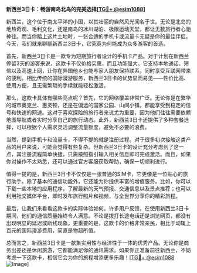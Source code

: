 **新西兰3日卡：畅游南岛北岛的完美选择[[TG💪+ @esim1088](https://t.me/s/esim1088)]**

新西兰，这个位于南太平洋的小国，以其壮丽的自然风光闻名于世。无论是北岛的地热奇观、毛利文化，还是南岛的冰川湖泊、极限运动天堂，都让无数旅行者心驰神往。而当你踏上这片土地时，一张合适的手机卡或流量卡无疑是你的最佳伴侣。今天，我们就来聊聊新西兰3日卡，它究竟为何能成为众多游客的首选。

首先，新西兰3日卡是一款专为短期旅行者设计的手机卡产品。对于计划在新西兰停留3天的游客来说，这款卡不仅价格实惠，而且功能强大。它支持本地通话、短信以及高速上网，让你在异国他乡也能与家人朋友保持联系，同时享受互联网带来的便利。相比传统的国际漫游服务，新西兰3日卡的优势显而易见——性价比高、使用方便，且无需繁琐的手续就能轻松激活。

那么，这款卡具体有哪些亮点呢？首先，它的网络覆盖非常广泛。无论你是在繁华的城市奥克兰、惠灵顿，还是在偏远的国家公园、山间小镇，都能享受到稳定的信号和快速的网速。这对于喜欢探险的旅行者来说尤为重要，因为他们往往需要依赖地图导航或者实时分享自己的旅行动态。此外，新西兰3日卡还提供了多种套餐选择，可以根据个人需求灵活调整流量额度，避免不必要的浪费。

当然，提到手机卡和流量卡，不得不提的就是注册过程。对于很多初次接触这类产品的用户来说，可能会觉得有些复杂。但新西兰3日卡的设计充分考虑到了这一点，其注册流程简单快捷，只需按照指引输入相关信息即可完成激活。而且，如果你对操作不太熟悉，还可以通过官方客服获取帮助，确保一切顺利进行。

值得一提的是，新西兰3日卡不仅仅是一张普通的SIM卡，它更像是一位贴心的旅行助手。除了基本的通信功能外，它还能为你提供丰富的增值服务。比如，你可以下载一些本地的应用程序，了解最新的天气预报、交通信息以及景点推荐；也可以利用社交媒体平台，即时发布旅行照片和视频，与全世界分享你的精彩旅程。

最后，让我们来看看这款卡的实际体验如何。许多用户反馈，在使用新西兰3日卡期间，他们的通信质量始终令人满意。不论是拨打长途电话还是浏览网页，都没有出现明显的延迟或断线现象。更重要的是，这款卡的价格非常亲民，相比于动辄上百元的国际漫游费用，简直是物超所值。

总而言之，新西兰3日卡是一款集实用性与经济性于一体的优秀产品。无论你是商务出差还是休闲旅游，它都能满足你的通讯需求。如果你正准备前往新西兰，不妨考虑一下这款卡，相信它会为你的旅程增添更多乐趣！[[TG💪+ @esim1088](https://t.me/s/esim1088) ![Image](https://i.postimg.cc/4NQfJmqS/Snipaste-2025-05-13-00-14-12.png)]
